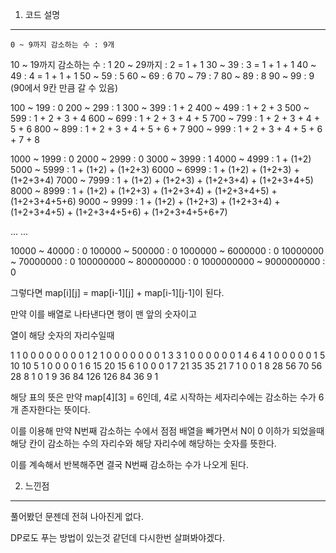 1. 코드 설명
<hr>

    0 ~ 9까지 감소하는 수 : 9개

   10 ~ 19까지 감소하는 수 : 1
   20 ~ 29까지 : 2 = 1 + 1
   30 ~ 39 : 3 = 1 + 1 + 1
   40 ~ 49 : 4 = 1 + 1 + 1
   50 ~ 59 : 5
   60 ~ 69 : 6
   70 ~ 79 : 7
   80 ~ 89 : 8
   90 ~ 99 : 9 (90에서 9칸 만큼 갈 수 있음)

   100 ~ 199 : 0
   200 ~ 299 : 1 
   300 ~ 399 : 1 + 2
   400 ~ 499 : 1 + 2 + 3
   500 ~ 599 : 1 + 2 + 3 + 4
   600 ~ 699 : 1 + 2 + 3 + 4 + 5
   700 ~ 799 : 1 + 2 + 3 + 4 + 5 + 6
   800 ~ 899 : 1 + 2 + 3 + 4 + 5 + 6 + 7
   900 ~ 999 : 1 + 2 + 3 + 4 + 5 + 6 + 7 + 8

   1000 ~ 1999 : 0
   2000 ~ 2999 : 0
   3000 ~ 3999 : 1
   4000 ~ 4999 : 1 + (1+2)
   5000 ~ 5999 : 1 + (1+2) + (1+2+3)
   6000 ~ 6999 : 1 + (1+2) + (1+2+3) + (1+2+3+4)
   7000 ~ 7999 : 1 + (1+2) + (1+2+3) + (1+2+3+4) + (1+2+3+4+5)
   8000 ~ 8999 : 1 + (1+2) + (1+2+3) + (1+2+3+4) + (1+2+3+4+5) + (1+2+3+4+5+6)
   9000 ~ 9999 : 1 + (1+2) + (1+2+3) + (1+2+3+4) + (1+2+3+4+5) + (1+2+3+4+5+6) + (1+2+3+4+5+6+7)

   ...
   ...

   10000 ~ 40000 : 0
   100000 ~ 500000 : 0
   1000000 ~ 6000000 : 0
   10000000 ~ 70000000 : 0
   100000000 ~ 800000000 : 0
   1000000000 ~ 9000000000 : 0

그렇다면 map[i][j] = map[i-1][j] + map[i-1][j-1]이 된다.

만약 이를 배열로 나타낸다면 행이 맨 앞의 숫자이고

열이 해당 숫자의 자리수일때

   1   1   0   0   0   0   0   0   0   0 
   1   2   1   0   0   0   0   0   0   0 
   1   3   3   1   0   0   0   0   0   0 
   1   4   6   4   1   0   0   0   0   0 
   1   5  10  10   5   1   0   0   0   0 
   1   6  15  20  15   6   1   0   0   0 
   1   7  21  35  35  21   7   1   0   0 
   1   8  28  56  70  56  28   8   1   0 
   1   9  36  84 126 126  84  36   9   1

해당 표의 뜻은 만약 map[4][3] = 6인데, 4로 시작하는 세자리수에는 감소하는 수가 6개 존자한다는 뜻이다.

이를 이용해 만약 N번째 감소하는 수에서 점점 배열을 빼가면서 N이 0 이하가 되었을때 해당 칸이 감소하는 수의 자리수와 해당 자리수에 해당하는 숫자를 뜻한다.

이를 계속해서 반복해주면 결국 N번째 감소하는 수가 나오게 된다.

2. 느낀점
<hr>

풀어봤던 문젠데 전혀 나아진게 없다.

DP로도 푸는 방법이 있는것 같던데 다시한번 살펴봐야겠다.